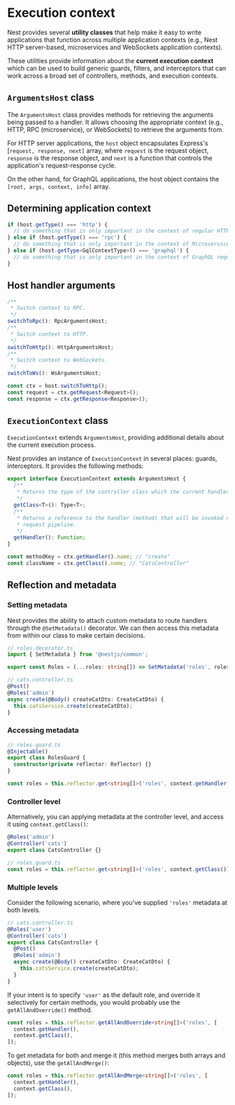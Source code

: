 # Execution context

Nest provides several **utility classes** that help make it easy to write applications that function across multiple application contexts (e.g., Nest HTTP server-based, microservices and WebSockets application contexts). 

These utilities provide information about the **current execution context** which can be used to build generic guards, filters, and interceptors that can work across a broad set of controllers, methods, and execution contexts.


## `ArgumentsHost` class

The `ArgumentsHost` class provides methods for retrieving the arguments being passed to a handler. It allows choosing the appropriate context (e.g., HTTP, RPC (microservice), or WebSockets) to retrieve the arguments from.

For HTTP server applications, the `host` object encapsulates Express's [`request, response, next]` array, where `request` is the request object, `response` is the response object, and `next` is a function that controls the application's request-response cycle. 

On the other hand, for GraphQL applications, the host object contains the `[root, args, context, info]` array.


## Determining application context

```ts
if (host.getType() === 'http') {
  // do something that is only important in the context of regular HTTP requests (REST)
} else if (host.getType() === 'rpc') {
  // do something that is only important in the context of Microservice requests
} else if (host.getType<GqlContextType>() === 'graphql') {
  // do something that is only important in the context of GraphQL requests
}
```


## Host handler arguments

```ts
/**
 * Switch context to RPC.
 */
switchToRpc(): RpcArgumentsHost;
/**
 * Switch context to HTTP.
 */
switchToHttp(): HttpArgumentsHost;
/**
 * Switch context to WebSockets.
 */
switchToWs(): WsArgumentsHost;
```

```ts
const ctx = host.switchToHttp();
const request = ctx.getRequest<Request>();
const response = ctx.getResponse<Response>();
```

## `ExecutionContext` class

`ExecutionContext` extends `ArgumentsHost`, providing additional details about the current execution process.

Nest provides an instance of `ExecutionContext` in several places:  guards, interceptors. It provides the following methods:

```ts
export interface ExecutionContext extends ArgumentsHost {
  /**
   * Returns the type of the controller class which the current handler belongs to.
   */
  getClass<T>(): Type<T>;
  /**
   * Returns a reference to the handler (method) that will be invoked next in the
   * request pipeline.
   */
  getHandler(): Function;
}
```

```ts
const methodKey = ctx.getHandler().name; // "create"
const className = ctx.getClass().name; // "CatsController"
```


## Reflection and metadata

### Setting metadata

Nest provides the ability to attach custom metadata to route handlers through the `@SetMetadata()` decorator. We can then access this metadata from within our class to make certain decisions.

```ts
// roles.decorator.ts
import { SetMetadata } from '@nestjs/common';

export const Roles = (...roles: string[]) => SetMetadata('roles', roles);
```

```ts
// cats.controller.ts
@Post()
@Roles('admin')
async create(@Body() createCatDto: CreateCatDto) {
  this.catsService.create(createCatDto);
}
```

### Accessing metadata

```ts
// roles.guard.ts
@Injectable()
export class RolesGuard {
  constructor(private reflector: Reflector) {}
}

const roles = this.reflector.get<string[]>('roles', context.getHandler());
```

### Controller level

Alternatively, you can applying metadata at the controller level, and access it using `context.getClass()`:

```ts
@Roles('admin')
@Controller('cats')
export class CatsController {}
```

```ts
// roles.guard.ts
const roles = this.reflector.get<string[]>('roles', context.getClass());
```

### Multiple levels

Consider the following scenario, where you've supplied `'roles'` metadata at both levels.

```ts
// cats.controller.ts
@Roles('user')
@Controller('cats')
export class CatsController {
  @Post()
  @Roles('admin')
  async create(@Body() createCatDto: CreateCatDto) {
    this.catsService.create(createCatDto);
  }
}
```

If your intent is to specify `'user'` as the default role, and override it selectively for certain methods, you would probably use the `getAllAndOverride()` method.

```ts
const roles = this.reflector.getAllAndOverride<string[]>('roles', [
  context.getHandler(),
  context.getClass(),
]);
```

To get metadata for both and merge it (this method merges both arrays and objects), use the `getAllAndMerge()`:

```ts
const roles = this.reflector.getAllAndMerge<string[]>('roles', [
  context.getHandler(),
  context.getClass(),
]);
```